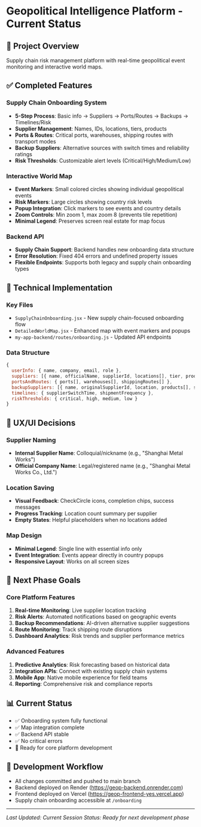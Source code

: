 # Geopolitical Intelligence Platform - Current Status

## 🎯 **Project Overview**
Supply chain risk management platform with real-time geopolitical event monitoring and interactive world maps.

## ✅ **Completed Features**

### **Supply Chain Onboarding System**
- **5-Step Process**: Basic info → Suppliers → Ports/Routes → Backups → Timelines/Risk
- **Supplier Management**: Names, IDs, locations, tiers, products
- **Ports & Routes**: Critical ports, warehouses, shipping routes with transport modes
- **Backup Suppliers**: Alternative sources with switch times and reliability ratings
- **Risk Thresholds**: Customizable alert levels (Critical/High/Medium/Low)

### **Interactive World Map**
- **Event Markers**: Small colored circles showing individual geopolitical events
- **Risk Markers**: Large circles showing country risk levels
- **Popup Integration**: Click markers to see events and country details
- **Zoom Controls**: Min zoom 1, max zoom 8 (prevents tile repetition)
- **Minimal Legend**: Preserves screen real estate for map focus

### **Backend API**
- **Supply Chain Support**: Backend handles new onboarding data structure
- **Error Resolution**: Fixed 404 errors and undefined property issues
- **Flexible Endpoints**: Supports both legacy and supply chain onboarding types

## 🔧 **Technical Implementation**

### **Key Files**
- `SupplyChainOnboarding.jsx` - New supply chain-focused onboarding flow
- `DetailedWorldMap.jsx` - Enhanced map with event markers and popups
- `my-app-backend/routes/onboarding.js` - Updated API endpoints

### **Data Structure**
```javascript
{
  userInfo: { name, company, email, role },
  suppliers: [{ name, officialName, supplierId, locations[], tier, products[], region }],
  portsAndRoutes: { ports[], warehouses[], shippingRoutes[] },
  backupSuppliers: [{ name, originalSupplierId, location, products[], switchTime, reliability }],
  timelines: { supplierSwitchTime, shipmentFrequency },
  riskThresholds: { critical, high, medium, low }
}
```

## 🎨 **UX/UI Decisions**

### **Supplier Naming**
- **Internal Supplier Name**: Colloquial/nickname (e.g., "Shanghai Metal Works")
- **Official Company Name**: Legal/registered name (e.g., "Shanghai Metal Works Co., Ltd.")

### **Location Saving**
- **Visual Feedback**: CheckCircle icons, completion chips, success messages
- **Progress Tracking**: Location count summary per supplier
- **Empty States**: Helpful placeholders when no locations added

### **Map Design**
- **Minimal Legend**: Single line with essential info only
- **Event Integration**: Events appear directly in country popups
- **Responsive Layout**: Works on all screen sizes

## 🚀 **Next Phase Goals**

### **Core Platform Features**
1. **Real-time Monitoring**: Live supplier location tracking
2. **Risk Alerts**: Automated notifications based on geographic events
3. **Backup Recommendations**: AI-driven alternative supplier suggestions
4. **Route Monitoring**: Track shipping route disruptions
5. **Dashboard Analytics**: Risk trends and supplier performance metrics

### **Advanced Features**
1. **Predictive Analytics**: Risk forecasting based on historical data
2. **Integration APIs**: Connect with existing supply chain systems
3. **Mobile App**: Native mobile experience for field teams
4. **Reporting**: Comprehensive risk and compliance reports

## 📊 **Current Status**
- ✅ Onboarding system fully functional
- ✅ Map integration complete
- ✅ Backend API stable
- ✅ No critical errors
- 🎯 Ready for core platform development

## 🔄 **Development Workflow**
- All changes committed and pushed to main branch
- Backend deployed on Render (https://geop-backend.onrender.com)
- Frontend deployed on Vercel (https://geop-frontend-yes.vercel.app)
- Supply chain onboarding accessible at `/onboarding`

---
*Last Updated: Current Session*
*Status: Ready for next development phase*
